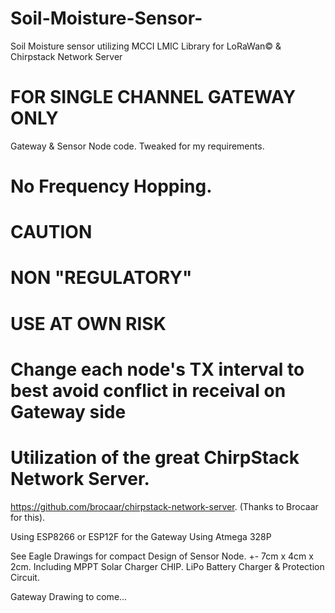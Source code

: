 # Soil-Moisture-Sensor-
Soil Moisture sensor utilizing MCCI LMIC Library for LoRaWan© &amp; Chirpstack Network Server

# FOR SINGLE CHANNEL GATEWAY ONLY
Gateway & Sensor Node code.
Tweaked for my requirements.
# No Frequency Hopping.
# CAUTION
# NON "REGULATORY"
# USE AT OWN RISK
# Change each node's TX interval to best avoid conflict in receival on Gateway side

# Utilization of the great ChirpStack Network Server.
https://github.com/brocaar/chirpstack-network-server. (Thanks to Brocaar for this).

Using ESP8266 or ESP12F for the Gateway
Using Atmega 328P

See Eagle Drawings for compact Design of Sensor Node. +- 7cm x 4cm x 2cm.
Including MPPT Solar Charger CHIP. 
LiPo Battery Charger & Protection Circuit.

Gateway Drawing to come...
